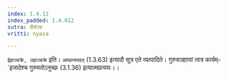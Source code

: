 ```yaml
---
index: 1.4.12
index_padded: 1.4.012
sutra: दीर्घञ्च
vritti: nyasa

---
```

`ईहाञ्चक्रे, उहाञ्चक्रे` इति। `आम्प्रत्ययवत्` (1.3.63) इत्यादौ सूत्र एते व्यत्पादिते। गुरुसञ्ज्ञायां त्वत्र कार्यम्- `इजादेश्च गुरुमतोऽनुच्छः (3.1.36) इत्यात्मप्रत्ययः।।